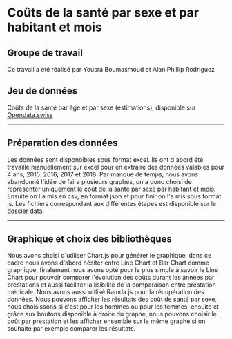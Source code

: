 # Coûts de la santé par sexe et par habitant et mois

## Groupe de travail

Ce travail a été réalisé par Yousra Boumasmoud et Alan Phillip Rodriguez

## Jeu de données

Coûts de la santé par âge et par sexe (estimations), disponible sur [Opendata.swiss](https://opendata.swiss/fr/dataset/gesundheitskosten-nach-alter-und-geschlecht-schatzung4)

***
## Préparation des données

Les données sont disponoibles sous format excel. Ils ont d'abord été travaillé manuellement sur excel pour en extraire des données valables pour 4 ans, 2015. 2016, 2017 et 2018. Par manque de temps, nous avons abandonné l'idée de faire plusieurs graphes, on a donc choisi de représenter uniquement le coût de la santé par sexe par habitant et mois. Ensuite on l'a mis en csv, en format json et pour finir on l'a mis sous format js.
Les fichiers correspondant aux différentes étapes est disponible sur le dossier data.

***

## Graphique et choix des bibliothèques
Nous avons choisi d'utiliser Chart.js pour générer le graphique, dans ce cadre nous avons d'abord hésiter entre Line Chart et Bar Chart comme graphique, finalement nous avons opté pour le plus simple à savoir le Line Chart pour pouvoir comparer l'évolution des coûts durant les années par prestations et aussi faciliter la lisibilité de la comparaison entre prestation médicale. Nous avons aussi utilisé Ramda.js pour la récupération des données.
Nous pouvons afficher les résultats des coût de santé par sexe, nous choisissons si c'est pour les hommes ou pour les femmes, ensuite et grâce aux boutons disponible à droite du graphe, nous pouvons choisir le coût par prestation et les afficher ensemble sur le même graphe si on souhaite par exemple comparer les résultats.




